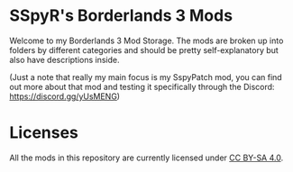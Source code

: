 SSpyR's Borderlands 3 Mods
=================================

Welcome to my Borderlands 3 Mod Storage. The mods are broken up into folders by different categories and 
should be pretty self-explanatory but also have descriptions inside.

(Just a note that really my main focus is my SspyPatch mod, you can find out more about that mod and testing it specifically through the Discord: https://discord.gg/yUsMENG)


Licenses
========

All the mods in this repository are currently licensed under
[CC BY-SA 4.0](https://creativecommons.org/licenses/by-sa/4.0/).

